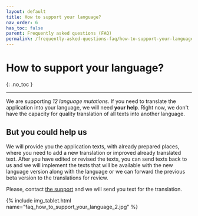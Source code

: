 ```yaml
---
layout: default
title: How to support your language?
nav_order: 6
has_toc: false
parent: Frequently asked questions (FAQ)
permalink: /frequently-asked-questions-faq/how-to-support-your-language
---
```


# How to support your language?
{: .no_toc }

---

We are supporting _12 language mutations_. If you need to translate the application into your language, we will need **your help**. Right now, we don't have the capacity for quality translation of all texts into another language. 

## But you could help us
We will provide you the application texts, with already prepared places, where you need to add a new translation or improved already translated text. After you have edited or revised the texts, you can send texts back to us and we will implement the texts that will be available with the new language version along with the language or we can forward the previous beta version to the translations for review. 

Please, contact [the support](mailto:support@orderlord.com) and we will send you text for the translation.

{% include img_tablet.html name="faq_how_to_support_your_language_2.jpg" %}
<!-- {% include img_tablet.html name="faq_how_to_support_your_language_1.png" %} -->
